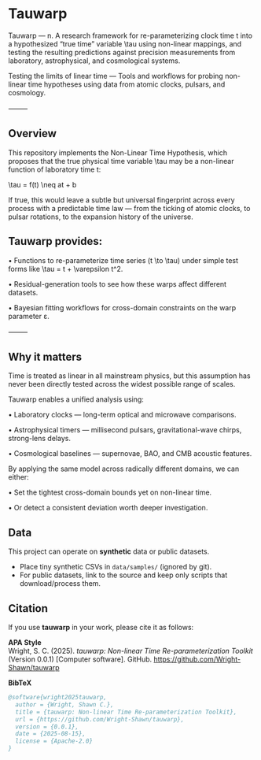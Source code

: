 # Tauwarp

Tauwarp — n. A research framework for re-parameterizing clock time t into a hypothesized “true time” variable \tau using non-linear mappings, and testing the resulting predictions against precision measurements from laboratory, astrophysical, and cosmological systems.

Testing the limits of linear time — Tools and workflows for probing non-linear time hypotheses using data from atomic clocks, pulsars, and cosmology.

⸻

## Overview

This repository implements the Non-Linear Time Hypothesis, which proposes that the true physical time variable \tau may be a non-linear function of laboratory time t:

\tau = f(t) \neq at + b

If true, this would leave a subtle but universal fingerprint across every process with a predictable time law — from the ticking of atomic clocks, to pulsar rotations, to the expansion history of the universe.

## Tauwarp provides:

 •	Functions to re-parameterize time series (t \to \tau) under simple test forms like \tau = t + \varepsilon t^2.

 •	Residual-generation tools to see how these warps affect different datasets.

 •	Bayesian fitting workflows for cross-domain constraints on the warp parameter ε.

⸻

## Why it matters

Time is treated as linear in all mainstream physics, but this assumption has never been directly tested across the widest possible range of scales.

Tauwarp enables a unified analysis using:

 •	Laboratory clocks — long-term optical and microwave comparisons.

 •	Astrophysical timers — millisecond pulsars, gravitational-wave chirps, strong-lens delays.

 •	Cosmological baselines — supernovae, BAO, and CMB acoustic features.

By applying the same model across radically different domains, we can either:

 •	Set the tightest cross-domain bounds yet on non-linear time.

 •	Or detect a consistent deviation worth deeper investigation.

## Data

This project can operate on **synthetic** data or public datasets.

- Place tiny synthetic CSVs in `data/samples/` (ignored by git).
- For public datasets, link to the source and keep only scripts that download/process them.

## Citation

If you use **tauwarp** in your work, please cite it as follows:

**APA Style**  
Wright, S. C. (2025). *tauwarp: Non-linear Time Re-parameterization Toolkit* (Version 0.0.1) [Computer software]. GitHub. https://github.com/Wright-Shawn/tauwarp

**BibTeX**  
```bibtex
@software{wright2025tauwarp,
  author = {Wright, Shawn C.},
  title = {tauwarp: Non-linear Time Re-parameterization Toolkit},
  url = {https://github.com/Wright-Shawn/tauwarp},
  version = {0.0.1},
  date = {2025-08-15},
  license = {Apache-2.0}
}

